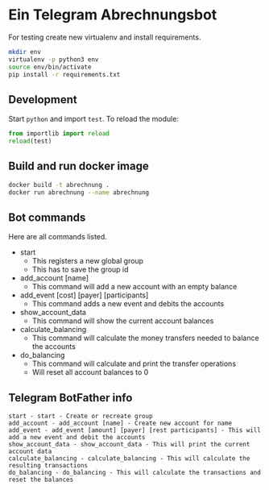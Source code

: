 # Ein Telegram Abrechnungsbot

For testing create new virtualenv and install requirements.

~~~bash
mkdir env
virtualenv -p python3 env
source env/bin/activate
pip install -r requirements.txt
~~~

## Development

Start `python` and import `test`.
To reload the module:

~~~python
from importlib import reload
reload(test)
~~~

## Build and run docker image

~~~bash
docker build -t abrechnung .
docker run abrechnung --name abrechnung
~~~

## Bot commands

Here are all commands listed.

 - start
 	+ This registers a new global group
 	+ This has to save the group id
 - add_account [name]
 	+ This command will add a new account with an empty balance
 - add_event [cost] [payer] [participants]
 	+ This command adds a new event and debits the accounts
 - show_account_data
 	+ This command will show the current account balances
 - calculate_balancing
 	+ This command will calculate the money transfers needed to balance the accounts
 - do_balancing
 	+ This command will calculate and print the transfer operations
 	+ Will reset all account balances to 0

## Telegram BotFather info

    start - start - Create or recreate group
    add_account - add_account [name] - Create new account for name
    add_event - add_event [amount] [payer] [rest participants] - This will add a new event and debit the accounts
    show_account_data - show_account_data - This will print the current account data
    calculate_balancing - calculate_balancing - This will calculate the resulting transactions
    do_balancing - do_balancing - This will calculate the transactions and reset the balances
